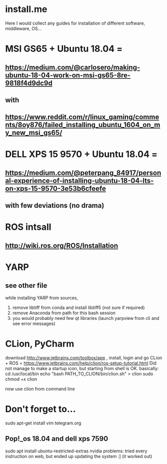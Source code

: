 # install.me
Here I would collect any guides for installation of different software, middleware, OS...

# MSI GS65 + Ubuntu 18.04 =
## https://medium.com/@carlosero/making-ubuntu-18-04-work-on-msi-gs65-8re-9818f4d9dc9d 
## with
## https://www.reddit.com/r/linux_gaming/comments/8oy876/failed_installing_ubuntu_1604_on_my_new_msi_gs65/

# DELL XPS 15 9570 + Ubuntu 18.04 = 
## https://medium.com/@peterpang_84917/personal-experience-of-installing-ubuntu-18-04-lts-on-xps-15-9570-3e53b6cfeefe 
## with few deviations (no drama)

# ROS intsall 
## http://wiki.ros.org/ROS/Installation

# YARP
## see other file
while installing YARP from sources, 
1) remove libtiff from conda and install libtiff5 (not sure if required) 
2) remove Anaconda from path for this bash session
3) you would probably need few qt libraries (launch yarpview from cli and see error messages)

# CLion, PyCharm
download http://www.jetbrains.com/toolbox/app , install, login and go
CLion + ROS = https://www.jetbrains.com/help/clion/ros-setup-tutorial.html Did not manage to make a startup icon, but starting from shell is OK. 
basically: 
cd /usr/local/bin 
echo "bash PATH_TO_CLION/bin/clion.sh" > clion
sudo chmod +x clion

now use clion from command line


# Don't forget to...
sudo apt-get install vim 
telegram.org

## Pop!_os 18.04 and dell xps 7590
sudo apt install ubuntu-restricted-extras
nvidia problems: tried every instruction on web, but ended up updating the system :] (it worked out)
